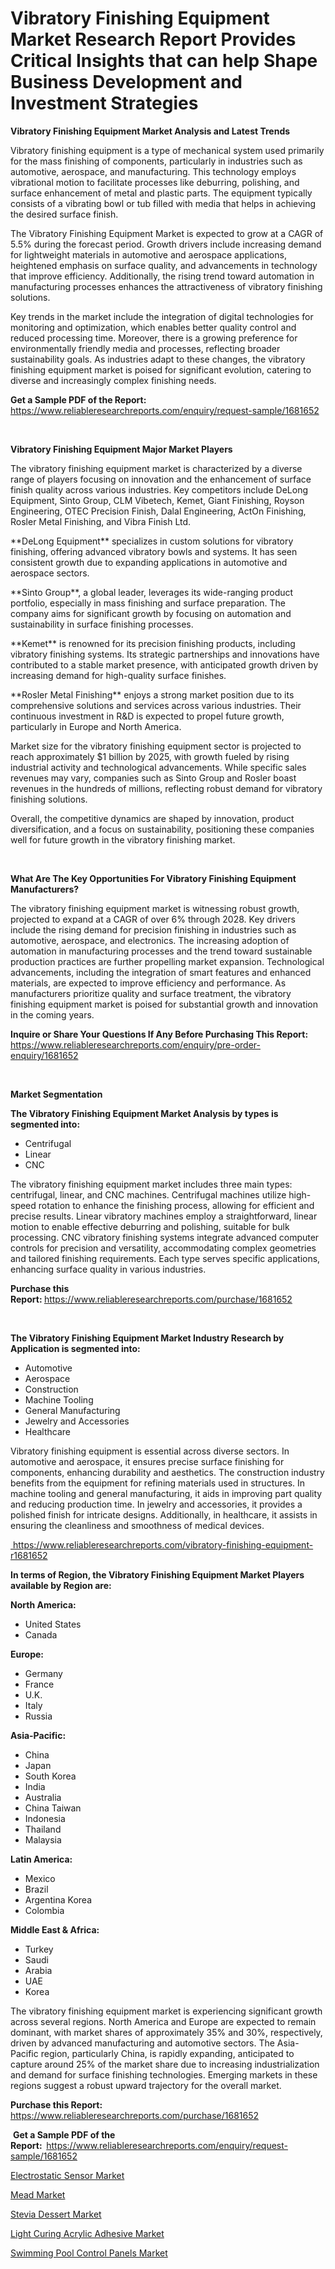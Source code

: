 <p><h1>Vibratory Finishing Equipment Market Research Report Provides Critical Insights that can help Shape Business Development and Investment Strategies</h1></p><p><strong>Vibratory Finishing Equipment Market Analysis and Latest Trends</strong></p>
<p><p>Vibratory finishing equipment is a type of mechanical system used primarily for the mass finishing of components, particularly in industries such as automotive, aerospace, and manufacturing. This technology employs vibrational motion to facilitate processes like deburring, polishing, and surface enhancement of metal and plastic parts. The equipment typically consists of a vibrating bowl or tub filled with media that helps in achieving the desired surface finish.</p><p>The Vibratory Finishing Equipment Market is expected to grow at a CAGR of 5.5% during the forecast period. Growth drivers include increasing demand for lightweight materials in automotive and aerospace applications, heightened emphasis on surface quality, and advancements in technology that improve efficiency. Additionally, the rising trend toward automation in manufacturing processes enhances the attractiveness of vibratory finishing solutions.</p><p>Key trends in the market include the integration of digital technologies for monitoring and optimization, which enables better quality control and reduced processing time. Moreover, there is a growing preference for environmentally friendly media and processes, reflecting broader sustainability goals. As industries adapt to these changes, the vibratory finishing equipment market is poised for significant evolution, catering to diverse and increasingly complex finishing needs.</p></p>
<p><strong>Get a Sample PDF of the Report:&nbsp;</strong> <a href="https://www.reliableresearchreports.com/enquiry/request-sample/1681652?utm_campaign=40&utm_medium=2&utm_source=Github&utm_content=ia&utm_term=01102024&utm_id=vibratory-finishing-equipment">https://www.reliableresearchreports.com/enquiry/request-sample/1681652</a></p>
<p>&nbsp;</p>
<p><strong>Vibratory Finishing Equipment Major Market Players</strong></p>
<p><p>The vibratory finishing equipment market is characterized by a diverse range of players focusing on innovation and the enhancement of surface finish quality across various industries. Key competitors include DeLong Equipment, Sinto Group, CLM Vibetech, Kemet, Giant Finishing, Royson Engineering, OTEC Precision Finish, Dalal Engineering, ActOn Finishing, Rosler Metal Finishing, and Vibra Finish Ltd.</p><p>**DeLong Equipment** specializes in custom solutions for vibratory finishing, offering advanced vibratory bowls and systems. It has seen consistent growth due to expanding applications in automotive and aerospace sectors.</p><p>**Sinto Group**, a global leader, leverages its wide-ranging product portfolio, especially in mass finishing and surface preparation. The company aims for significant growth by focusing on automation and sustainability in surface finishing processes.</p><p>**Kemet** is renowned for its precision finishing products, including vibratory finishing systems. Its strategic partnerships and innovations have contributed to a stable market presence, with anticipated growth driven by increasing demand for high-quality surface finishes.</p><p>**Rosler Metal Finishing** enjoys a strong market position due to its comprehensive solutions and services across various industries. Their continuous investment in R&D is expected to propel future growth, particularly in Europe and North America.</p><p>Market size for the vibratory finishing equipment sector is projected to reach approximately $1 billion by 2025, with growth fueled by rising industrial activity and technological advancements. While specific sales revenues may vary, companies such as Sinto Group and Rosler boast revenues in the hundreds of millions, reflecting robust demand for vibratory finishing solutions.</p><p>Overall, the competitive dynamics are shaped by innovation, product diversification, and a focus on sustainability, positioning these companies well for future growth in the vibratory finishing market.</p></p>
<p>&nbsp;</p>
<p><strong>What Are The Key Opportunities For Vibratory Finishing Equipment Manufacturers?</strong></p>
<p><p>The vibratory finishing equipment market is witnessing robust growth, projected to expand at a CAGR of over 6% through 2028. Key drivers include the rising demand for precision finishing in industries such as automotive, aerospace, and electronics. The increasing adoption of automation in manufacturing processes and the trend toward sustainable production practices are further propelling market expansion. Technological advancements, including the integration of smart features and enhanced materials, are expected to improve efficiency and performance. As manufacturers prioritize quality and surface treatment, the vibratory finishing equipment market is poised for substantial growth and innovation in the coming years.</p></p>
<p><strong>Inquire or Share Your Questions If Any Before Purchasing This Report:</strong> <a href="https://www.reliableresearchreports.com/enquiry/pre-order-enquiry/1681652?utm_campaign=40&utm_medium=2&utm_source=Github&utm_content=ia&utm_term=01102024&utm_id=vibratory-finishing-equipment">https://www.reliableresearchreports.com/enquiry/pre-order-enquiry/1681652</a></p>
<p>&nbsp;</p>
<p><strong>Market Segmentation</strong></p>
<p><strong>The Vibratory Finishing Equipment Market Analysis by types is segmented into:</strong></p>
<p><ul><li>Centrifugal</li><li>Linear</li><li>CNC</li></ul></p>
<p><p>The vibratory finishing equipment market includes three main types: centrifugal, linear, and CNC machines. Centrifugal machines utilize high-speed rotation to enhance the finishing process, allowing for efficient and precise results. Linear vibratory machines employ a straightforward, linear motion to enable effective deburring and polishing, suitable for bulk processing. CNC vibratory finishing systems integrate advanced computer controls for precision and versatility, accommodating complex geometries and tailored finishing requirements. Each type serves specific applications, enhancing surface quality in various industries.</p></p>
<p><strong>Purchase this Report:&nbsp;</strong><a href="https://www.reliableresearchreports.com/purchase/1681652?utm_campaign=40&utm_medium=2&utm_source=Github&utm_content=ia&utm_term=01102024&utm_id=vibratory-finishing-equipment">https://www.reliableresearchreports.com/purchase/1681652</a></p>
<p>&nbsp;</p>
<p><strong>The Vibratory Finishing Equipment Market Industry Research by Application is segmented into:</strong></p>
<p><ul><li>Automotive</li><li>Aerospace</li><li>Construction</li><li>Machine Tooling</li><li>General Manufacturing</li><li>Jewelry and Accessories</li><li>Healthcare</li></ul></p>
<p><p>Vibratory finishing equipment is essential across diverse sectors. In automotive and aerospace, it ensures precise surface finishing for components, enhancing durability and aesthetics. The construction industry benefits from the equipment for refining materials used in structures. In machine tooling and general manufacturing, it aids in improving part quality and reducing production time. In jewelry and accessories, it provides a polished finish for intricate designs. Additionally, in healthcare, it assists in ensuring the cleanliness and smoothness of medical devices.</p></p>
<p><a href="https://www.reliableresearchreports.com/vibratory-finishing-equipment-r1681652?utm_campaign=40&utm_medium=2&utm_source=Github&utm_content=ia&utm_term=01102024&utm_id=vibratory-finishing-equipment">&nbsp;https://www.reliableresearchreports.com/vibratory-finishing-equipment-r1681652</a></p>
<p><strong>In terms of Region, the Vibratory Finishing Equipment Market Players available by Region are:</strong></p>
<p>
    <p> <strong> North America: </strong>
        <ul>
            <li>United States</li>
            <li>Canada</li>
        </ul>
        </p> 
    <p> <strong> Europe: </strong>
        <ul>
            <li>Germany</li>
            <li>France</li>
            <li>U.K.</li>
            <li>Italy</li>
            <li>Russia</li>
        </ul>
        </p> 
    <p> <strong> Asia-Pacific: </strong>
        <ul>
            <li>China</li>
            <li>Japan</li>
            <li>South Korea</li>
            <li>India</li>
            <li>Australia</li>
            <li>China Taiwan</li>
            <li>Indonesia</li>
            <li>Thailand</li>
            <li>Malaysia</li>
        </ul>
        </p> 
    <p> <strong> Latin America: </strong>
        <ul>
            <li>Mexico</li>
            <li>Brazil</li>
            <li>Argentina Korea</li>
            <li>Colombia</li>
        </ul>
        </p> 
    <p> <strong> Middle East & Africa: </strong>
        <ul>
            <li>Turkey</li>
            <li>Saudi</li>
            <li>Arabia</li>
            <li>UAE</li>
            <li>Korea</li>
        </ul>
    </p>
    </p>
<p><p>The vibratory finishing equipment market is experiencing significant growth across several regions. North America and Europe are expected to remain dominant, with market shares of approximately 35% and 30%, respectively, driven by advanced manufacturing and automotive sectors. The Asia-Pacific region, particularly China, is rapidly expanding, anticipated to capture around 25% of the market share due to increasing industrialization and demand for surface finishing technologies. Emerging markets in these regions suggest a robust upward trajectory for the overall market.</p></p>
<p><strong>Purchase this Report: </strong><a href="https://www.reliableresearchreports.com/purchase/1681652?utm_campaign=40&utm_medium=2&utm_source=Github&utm_content=ia&utm_term=01102024&utm_id=vibratory-finishing-equipment">https://www.reliableresearchreports.com/purchase/1681652</a></p>
<p>&nbsp;<strong>Get a Sample PDF of the Report:&nbsp;&nbsp;</strong><a href="https://www.reliableresearchreports.com/enquiry/request-sample/1681652?utm_campaign=40&utm_medium=2&utm_source=Github&utm_content=ia&utm_term=01102024&utm_id=vibratory-finishing-equipment">https://www.reliableresearchreports.com/enquiry/request-sample/1681652</a></p>
<p><strong></strong></p>
<p><p><a href="https://issuu.com/reportprime-2/docs/electrostatic-sensor-market-size-20_4d25e17a8871f6?utm_campaign=40&utm_medium=2&utm_source=Github&utm_content=ia&utm_term=01102024&utm_id=vibratory-finishing-equipment">Electrostatic Sensor Market</a></p><p><a href="https://www.linkedin.com/pulse/what-driving-global-mead-market-dive-trends-applications-regional-fzf3f?utm_campaign=40&utm_medium=2&utm_source=Github&utm_content=ia&utm_term=01102024&utm_id=vibratory-finishing-equipment">Mead Market</a></p><p><a href="https://www.linkedin.com/pulse/global-perspectives-stevia-dessert-market-trends-challenges-forecast-o1ubf?utm_campaign=40&utm_medium=2&utm_source=Github&utm_content=ia&utm_term=01102024&utm_id=vibratory-finishing-equipment">Stevia Dessert Market</a></p><p><a href="https://github.com/GraceTurner587/Market-Research-Report-List-1/blob/main/light-curing-acrylic-adhesive-market.md?utm_campaign=40&utm_medium=2&utm_source=Github&utm_content=ia&utm_term=01102024&utm_id=vibratory-finishing-equipment">Light Curing Acrylic Adhesive Market</a></p><p><a href="https://issuu.com/reportprime-2/docs/swimming-pool-control-panels-market_d5bd6ae8c4960b?utm_campaign=40&utm_medium=2&utm_source=Github&utm_content=ia&utm_term=01102024&utm_id=vibratory-finishing-equipment">Swimming Pool Control Panels Market</a></p></p>